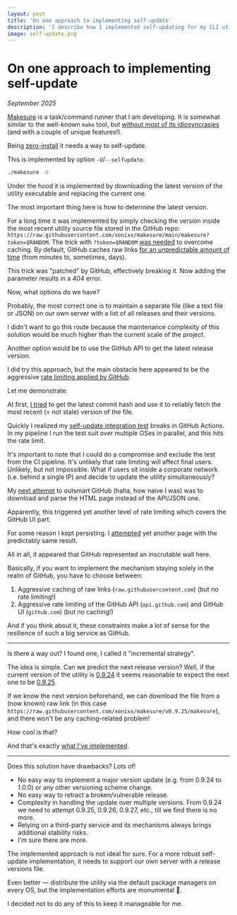 ```yaml
---
layout: post
title: 'On one approach to implementing self-update'
description: 'I describe how I implemented self-updating for my CLI utility'
image: self-update.png
---
```


# On one approach to implementing self-update

_September 2025_

[Makesure](https://makesure.dev) is a task/command runner that I am developing. It is somewhat similar to the well-known `make` tool, but [without most of its idiosyncrasies](makesure-vs-make.md) (and with a couple of unique features!).

Being [zero-install](https://makesure.dev/Installation.html) it needs a way to self-update.

This is implemented by option `-U`/`--selfupdate`:

```sh
./makesure -U
```

Under the hood it is implemented by downloading the latest version of the utility executable and replacing the current one.
                                                                                            
The most important thing here is how to determine the latest version.

For a long time it was implemented by simply checking the version inside the most recent utility source file stored in the GitHub repo:
`https://raw.githubusercontent.com/xonixx/makesure/main/makesure?token=$RANDOM`. The trick with `?token=$RANDOM` [was needed](https://stackoverflow.com/a/79080107/104522) to overcome caching. By default, GitHub caches raw links [for an unpredictable amount of time](https://news.ycombinator.com/item?id=34761284) (from minutes to, sometimes, days).

This trick was "patched" by GitHub, effectively breaking it. Now adding the parameter results in a 404 error.

Now, what options do we have?

Probably, the most correct one is to maintain a separate file (like a text file or JSON) on our own server with a list of all releases and their versions.
                                             
I didn't want to go this route because the maintenance complexity of this solution would be much higher than the current scale of the project.

Another option would be to use the GitHub API to get the latest release version.

I did try this approach, but the main obstacle here appeared to be the aggressive [rate limiting applied by GitHub](https://docs.github.com/en/rest/using-the-rest-api/rate-limits-for-the-rest-api?apiVersion=2022-11-28).

Let me demonstrate. 

At first, [I tried](https://github.com/xonixx/makesure/commit/8c645e3a67f76e369117702211fee607f95be327) to get the latest commit hash and use it to reliably fetch the most recent (= not stale) version of the file.

Quickly I realized my [self-update integration test](https://github.com/xonixx/makesure/blob/main/tests/200_update.tush) breaks in GitHub Actions. In my pipeline I run the test suit over multiple OSes in parallel, and this hits the rate limit.

It's important to note that I could do a compromise and exclude the test from the CI pipeline. It's unlikely that rate limiting will affect final users. Unlikely, but not impossible. What if users sit inside a corporate network (i.e. behind a single IP) and decide to update the utility simultaneously?  

My [next attempt](https://github.com/xonixx/makesure/commit/ab176c696b5177f1912095e75d025c057ded3f89) to outsmart GitHub (haha, how naive I was) was to download and parse the HTML page instead of the API/JSON one.

Apparently, this triggered yet another level of rate limiting which covers the GitHub UI part.

For some reason I kept persisting. I [attempted](https://github.com/xonixx/makesure/commit/54b167b48f46eb335fc9b8586a1b2e0a61b2f41b) yet another page with the predictably same result.

All in all, it appeared that GitHub represented an inscrutable wall here. 

Basically, if you want to implement the mechanism staying solely in the realm of GitHub, you have to choose between:

1. Aggressive caching of raw links (`raw.githubusercontent.com`) (but no rate limiting!)
2. Aggressive rate limiting of the GitHub API (`api.github.com`) and GitHub UI (`github.com`) (but no caching!)

And if you think about it, these constraints make a lot of sense for the resilience of such a big service as GitHub.

---
 
Is there a way out? I found one, I called it "incremental strategy".

The idea is simple. Can we predict the next release version? Well, if the current version of the utility is [0.9.24](https://github.com/xonixx/makesure/releases/tag/v0.9.24) it seems reasonable to expect the next one to be [0.9.25](https://github.com/xonixx/makesure/releases/tag/v0.9.25).

If we know the next version beforehand, we can download the file from a (now known) raw link (in this case `https://raw.githubusercontent.com/xonixx/makesure/v0.9.25/makesure`), and there won't be any caching-related problem!

How cool is that?

And that's exactly [what I've implemented](https://github.com/xonixx/makesure/compare/9e879557d95c501584f783bbb05db3f43e79920d...d3d1c8d1e5631be066a8925b9742b4278cef492e).

---

Does this solution have drawbacks? Lots of!

- No easy way to implement a major version update (e.g. from 0.9.24 to 1.0.0) or any other versioning scheme change.
- No easy way to retract a broken/vulnerable release.
- Complexity in handling the update over multiple versions. From 0.9.24 we need to attempt 0.9.25, 0.9.26, 0.9.27, etc., till we find there is no more.
- Relying on a third-party service and its mechanisms always brings additional stability risks.
- I'm sure there are more.

The implemented approach is not ideal for sure. For a more robust self-update implementation, it needs to support our own server with a release versions file.

Even better — distribute the utility via the default package managers on every OS, but the implementation efforts are monumental 🤯.

I decided not to do any of this to keep it manageable for me.






